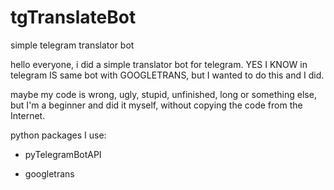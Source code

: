 # tgTranslateBot
simple telegram translator bot

hello everyone, i did a simple translator bot for telegram. 
YES I KNOW in telegram IS same bot with GOOGLETRANS, but I wanted to do this and I did. 

maybe my code is wrong, ugly, stupid, unfinished, long or something else, but I'm a beginner and did it myself, without copying the code from the Internet.

python packages I use:

- pyTelegramBotAPI

- googletrans
